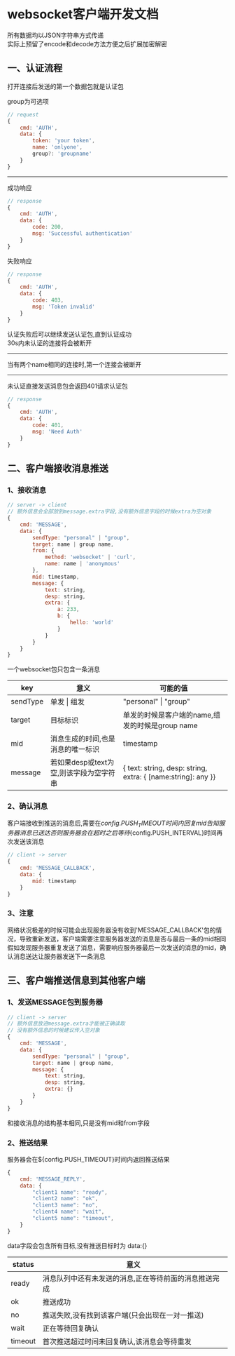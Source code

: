 # websocket客户端开发文档

所有数据均以JSON字符串方式传递  
实际上预留了encode和decode方法方便之后扩展加密解密

## 一、认证流程

打开连接后发送的第一个数据包就是认证包

group为可选项

```javascript
// request
{
    cmd: 'AUTH',
    data: {
        token: 'your token',
        name: 'onlyone',
        group?: 'groupname'
    }
}
```
---

成功响应

```javascript
// response
{
    cmd: 'AUTH',
    data: {
        code: 200,
        msg: 'Successful authentication'
    }
}
```

失败响应

```javascript
// response
{
    cmd: 'AUTH',
    data: {
        code: 403,
        msg: 'Token invalid'
    }
}
```

认证失败后可以继续发送认证包,直到认证成功  
30s内未认证的连接将会被断开

---

当有两个name相同的连接时,第一个连接会被断开

---

未认证直接发送消息包会返回401请求认证包

```javascript
// response
{
    cmd: 'AUTH',
    data: {
        code: 401,
        msg: 'Need Auth'
    }
}
```

## 二、客户端接收消息推送

### 1、接收消息

```javascript
// server -> client
// 额外信息会全部放到message.extra字段,没有额外信息字段的时候extra为空对象
{
    cmd: 'MESSAGE',
    data: {
        sendType: "personal" | "group",
        target: name | group name,
        from: {
            method: 'websocket' | 'curl',
            name: name | 'anonymous'
        },
        mid: timestamp,
        message: {
            text: string,
            desp: string,
            extra: {
                a: 233,
                b: {
                    hello: 'world'
                }
            }
        }
    }
}
```

一个websocket包只包含一条消息  

|key | 意义 | 可能的值|
|------|---|---|
|sendType | 单发 \| 组发 | "personal" \| "group"|
|target | 目标标识 | 单发的时候是客户端的name,组发的时候是group name|
|mid | 消息生成的时间,也是消息的唯一标识 | timestamp|
|message | 若如果desp或text为空,则该字段为空字符串 | { text: string, desp: string, extra: { [name:string]: any }} |

### 2、确认消息

客户端接收到推送的消息后,需要在${config.PUSH_TIMEOUT}时间内回复mid告知服务器消息已送达  
否则服务器会在超时之后等待${config.PUSH_INTERVAL}时间再次发送该消息

```javascript
// client -> server
{
    cmd: 'MESSAGE_CALLBACK',
    data: {
        mid: timestamp
    }
}
```

### 3、注意

网络状况极差的时候可能会出现服务器没有收到'MESSAGE_CALLBACK'包的情况，导致重新发送，客户端需要注意服务器发送的消息是否与最后一条的mid相同  
假如发现服务器重复发送了消息，需要响应服务器最后一次发送的消息的mid，确认消息送达让服务器发送下一条消息

## 三、客户端推送信息到其他客户端

### 1、发送MESSAGE包到服务器

```javascript
// client -> server
// 额外信息放进message.extra才能被正确读取
// 没有额外信息的时候建议传入空对象
{
    cmd: 'MESSAGE',
    data: {
        sendType: "personal" | "group",
        target: name | group name,
        message: {
            text: string,
            desp: string,
            extra: {}
        }
    }
}
```

和接收消息的结构基本相同,只是没有mid和from字段

### 2、推送结果

服务器会在${config.PUSH_TIMEOUT}时间内返回推送结果

```javascript
{
    cmd: 'MESSAGE_REPLY',
    data: {
        "client1 name": "ready",
        "client2 name": "ok",
        "client3 name": "no",
        "client4 name": "wait",
        "client5 name": "timeout",
    }
}
```

data字段会包含所有目标,没有推送目标时为 data:{}

|status | 意义|
|------|---|
|ready | 消息队列中还有未发送的消息,正在等待前面的消息推送完成|
|ok | 推送成功|
|no | 推送失败,没有找到该客户端(只会出现在一对一推送)|
|wait | 正在等待回复确认|
|timeout | 首次推送超过时间未回复确认,该消息会等待重发|